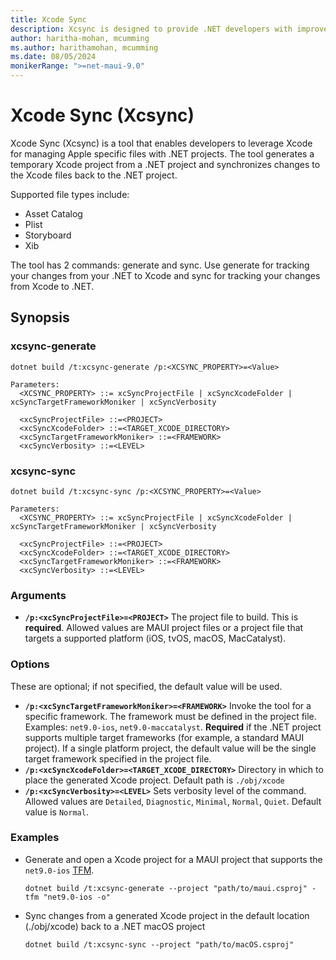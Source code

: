```yaml
---
title: Xcode Sync
description: Xcsync is designed to provide .NET developers with improved support for editing Apple specific files
author: haritha-mohan, mcumming
ms.author: harithamohan, mcumming
ms.date: 08/05/2024
monikerRange: ">=net-maui-9.0"
---
```

# Xcode Sync (Xcsync)

Xcode Sync (Xcsync) is a tool that enables developers to leverage Xcode for managing Apple specific files with .NET projects. The tool generates a temporary Xcode project from a .NET project and synchronizes changes to the Xcode files back to the .NET project.

Supported file types include:

- Asset Catalog
- Plist
- Storyboard
- Xib

The tool has 2 commands: generate and sync. Use generate for tracking your changes from your .NET to Xcode and sync for tracking your changes from Xcode to .NET.

## Synopsis

### xcsync-generate

```dotnetcli
dotnet build /t:xcsync-generate /p:<XCSYNC_PROPERTY>=<Value>

Parameters:
  <XCSYNC_PROPERTY> ::= xcSyncProjectFile | xcSyncXcodeFolder | xcSyncTargetFrameworkMoniker | xcSyncVerbosity

  <xcSyncProjectFile> ::=<PROJECT>
  <xcSyncXcodeFolder> ::=<TARGET_XCODE_DIRECTORY>
  <xcSyncTargetFrameworkMoniker> ::=<FRAMEWORK>
  <xcSyncVerbosity> ::=<LEVEL>
```

### xcsync-sync

```dotnetcli
dotnet build /t:xcsync-sync /p:<XCSYNC_PROPERTY>=<Value>

Parameters:
  <XCSYNC_PROPERTY> ::= xcSyncProjectFile | xcSyncXcodeFolder | xcSyncTargetFrameworkMoniker | xcSyncVerbosity

  <xcSyncProjectFile> ::=<PROJECT>
  <xcSyncXcodeFolder> ::=<TARGET_XCODE_DIRECTORY>
  <xcSyncTargetFrameworkMoniker> ::=<FRAMEWORK>
  <xcSyncVerbosity> ::=<LEVEL>
```

### Arguments

- **`/p:<xcSyncProjectFile>=<PROJECT>`**
  The project file to build. This is **required**. Allowed values are MAUI project files or a project file that targets a supported platform (iOS, tvOS, macOS, MacCatalyst).

### Options

These are optional; if not specified, the default value will be used.

- **`/p:<xcSyncTargetFrameworkMoniker>=<FRAMEWORK>`**
  Invoke the tool for a specific framework. The framework must be defined in the project file. Examples: `net9.0-ios`, `net9.0-maccatalyst`. **Required** if the .NET project supports multiple target frameworks (for example, a standard MAUI project). If a single platform project, the default value will be the single target framework specified in the project file.
- **`/p:<xcSyncXcodeFolder>=<TARGET_XCODE_DIRECTORY>`**
  Directory in which to place the generated Xcode project. Default path is `./obj/xcode`
- **`/p:<xcSyncVerbosity>=<LEVEL>`**
  Sets verbosity level of the command. Allowed values are `Detailed`, `Diagnostic`, `Minimal`, `Normal`, `Quiet`. Default value is `Normal`.

### Examples

- Generate and open a Xcode project for a MAUI project that supports the `net9.0-ios` [TFM](https://learn.microsoft.com/en-us/dotnet/standard/frameworks).

  ```dotnetcli
  dotnet build /t:xcsync-generate --project "path/to/maui.csproj" -tfm "net9.0-ios -o"
  ```

- Sync changes from a generated Xcode project in the default location (./obj/xcode) back to a .NET macOS project

  ```dotnetcli
  dotnet build /t:xcsync-sync --project "path/to/macOS.csproj"
  ```

